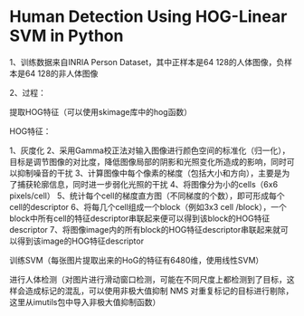 # Human Detection Using HOG-Linear SVM in Python

1、训练数据来自INRIA Person Dataset，其中正样本是64 128的人体图像，负样本是64 128的非人体图像

2、过程：

提取HOG特征（可以使用skimage库中的hog函数）

HOG特征：

1、灰度化 2、采用Gamma校正法对输入图像进行颜色空间的标准化（归一化），目标是调节图像的对比度，降低图像局部的阴影和光照变化所造成的影响，同时可以抑制噪音的干扰 3、计算图像中每个像素的梯度（包括大小和方向），主要是为了捕获轮廓信息，同时进一步弱化光照的干扰 4、将图像分为小的cells（6x6 pixels/cell） 5、统计每个cell的梯度直方图（不同梯度的个数），即可形成每个cell的descriptor 6、将每几个cell组成一个block（例如3x3 cell /block），一个block中所有cell的特征descriptor串联起来便可以得到该block的HOG特征descriptor 7、将图像image内的所有block的HOG特征descriptor串联起来就可以得到该image的HOG特征descriptor

训练SVM（每张图片提取出来的HoG的特征有6480维，使用线性SVM）

进行人体检测（对图片进行滑动窗口检测，可能在不同尺度上都检测到了目标，这样会造成标记的混乱，可以使用非极大值抑制 NMS 对重复标记的目标进行剔除，这里从imutils包中导入非极大值抑制函数）




































